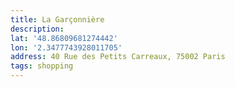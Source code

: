 ```yaml
---
title: La Garçonnière
description: 
lat: '48.86809681274442'
lon: '2.3477743928011705'
address: 40 Rue des Petits Carreaux, 75002 Paris
tags: shopping
---
```

